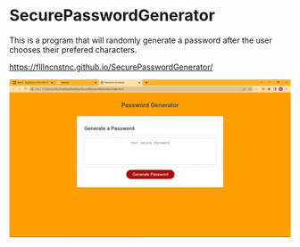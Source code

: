 # SecurePasswordGenerator

This is a program that will randomly generate a password after the user chooses their prefered characters.

https://flllncnstnc.github.io/SecurePasswordGenerator/

![](Screenshot%20(2).png)

